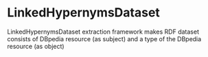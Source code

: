 LinkedHypernymsDataset
======================

LinkedHypernymsDataset extraction framework makes RDF dataset consists of DBpedia resource (as subject) and a type of the DBpedia resource (as object) 

